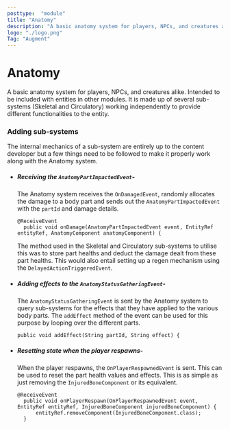 ```yaml
---
posttype:  "module"  
title: "Anatomy"
description: "A basic anatomy system for players, NPCs, and creatures alike."
logo: "./logo.png"
Tag: "Augment"
---
```

# Anatomy
A basic anatomy system for players, NPCs, and creatures alike. Intended to be included with entities in other modules. It is made up of several sub-systems (Skeletal and Circulatory) working independently to provide different functionalities to the entity.

### Adding sub-systems
The internal mechanics of a sub-system are entirely up to the content developer but a few things need to be followed to make it properly work along with the Anatomy system.

- ##### Receiving the `AnatomyPartImpactedEvent`-
  The Anatomy system receives the `OnDamagedEvent`, randomly allocates the damage to a body part and sends out the `AnatomyPartImpactedEvent` with the `partId` and damage details. 
  ```
  @ReceiveEvent
    public void onDamage(AnatomyPartImpactedEvent event, EntityRef entityRef, AnatomyComponent anatomyComponent) {
  ```
  The method used in the Skeletal and Circulatory sub-systems to utilise this was to store part healths and deduct the damage dealt from these part healths. This would also entail setting up a regen mechanism using the `DelayedActionTriggeredEvent`.
  
- ##### Adding effects to the `AnatomyStatusGatheringEvent`-
  The `AnatomyStatusGatheringEvent` is sent by the Anatomy system to query sub-systems for the effects that they have applied to the various body parts. The `addEffect` method of the event can be used for this purpose by looping over the different parts.
  ```
  public void addEffect(String partId, String effect) {
  ```
  
- ##### Resetting state when the player respawns-
  When the player respawns, the `OnPlayerRespawnedEvent` is sent. This can be used to reset the part health values and effects. This is as simple as just removing the `InjuredBoneComponent` or its equivalent.
  ```
  @ReceiveEvent
    public void onPlayerRespawn(OnPlayerRespawnedEvent event, EntityRef entityRef, InjuredBoneComponent injuredBoneComponent) {
        entityRef.removeComponent(InjuredBoneComponent.class);
    }
  ```
  